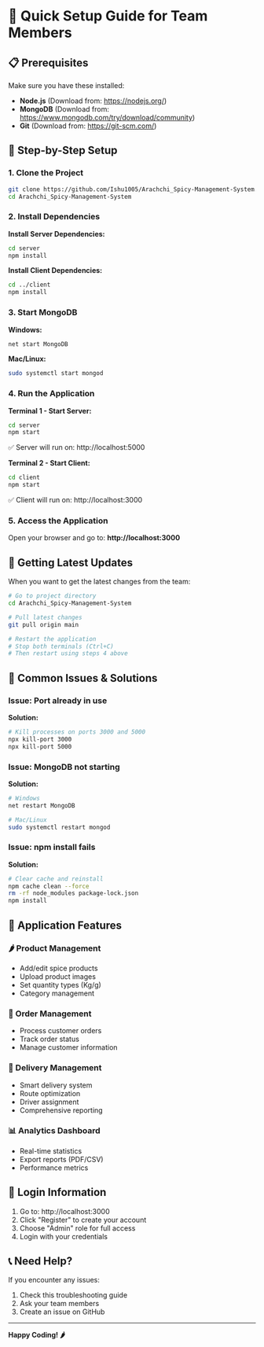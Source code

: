 # 🚀 Quick Setup Guide for Team Members

## 📋 Prerequisites
Make sure you have these installed:
- **Node.js** (Download from: https://nodejs.org/)
- **MongoDB** (Download from: https://www.mongodb.com/try/download/community)
- **Git** (Download from: https://git-scm.com/)

## 🔧 Step-by-Step Setup

### 1. Clone the Project
```bash
git clone https://github.com/Ishu1005/Arachchi_Spicy-Management-System.git
cd Arachchi_Spicy-Management-System
```

### 2. Install Dependencies

**Install Server Dependencies:**
```bash
cd server
npm install
```

**Install Client Dependencies:**
```bash
cd ../client
npm install
```

### 3. Start MongoDB
**Windows:**
```bash
net start MongoDB
```

**Mac/Linux:**
```bash
sudo systemctl start mongod
```

### 4. Run the Application

**Terminal 1 - Start Server:**
```bash
cd server
npm start
```
✅ Server will run on: http://localhost:5000

**Terminal 2 - Start Client:**
```bash
cd client
npm start
```
✅ Client will run on: http://localhost:3000

### 5. Access the Application
Open your browser and go to: **http://localhost:3000**

## 🔄 Getting Latest Updates

When you want to get the latest changes from the team:

```bash
# Go to project directory
cd Arachchi_Spicy-Management-System

# Pull latest changes
git pull origin main

# Restart the application
# Stop both terminals (Ctrl+C)
# Then restart using steps 4 above
```

## 🐛 Common Issues & Solutions

### Issue: Port already in use
**Solution:**
```bash
# Kill processes on ports 3000 and 5000
npx kill-port 3000
npx kill-port 5000
```

### Issue: MongoDB not starting
**Solution:**
```bash
# Windows
net restart MongoDB

# Mac/Linux
sudo systemctl restart mongod
```

### Issue: npm install fails
**Solution:**
```bash
# Clear cache and reinstall
npm cache clean --force
rm -rf node_modules package-lock.json
npm install
```

## 📱 Application Features

### 🌶️ Product Management
- Add/edit spice products
- Upload product images
- Set quantity types (Kg/g)
- Category management

### 🛒 Order Management
- Process customer orders
- Track order status
- Manage customer information

### 🚚 Delivery Management
- Smart delivery system
- Route optimization
- Driver assignment
- Comprehensive reporting

### 📊 Analytics Dashboard
- Real-time statistics
- Export reports (PDF/CSV)
- Performance metrics

## 🔐 Login Information

1. Go to: http://localhost:3000
2. Click "Register" to create your account
3. Choose "Admin" role for full access
4. Login with your credentials

## 📞 Need Help?

If you encounter any issues:
1. Check this troubleshooting guide
2. Ask your team members
3. Create an issue on GitHub

---

**Happy Coding! 🌶️**
